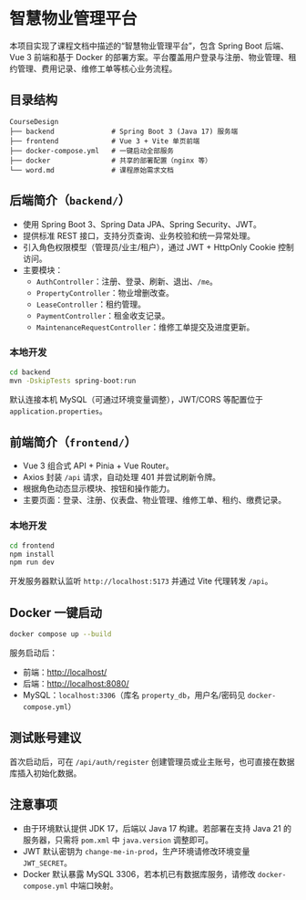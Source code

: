 
# 智慧物业管理平台

本项目实现了课程文档中描述的“智慧物业管理平台”，包含 Spring Boot 后端、Vue 3 前端和基于 Docker 的部署方案。平台覆盖用户登录与注册、物业管理、租约管理、费用记录、维修工单等核心业务流程。

## 目录结构

```
CourseDesign
├── backend              # Spring Boot 3 (Java 17) 服务端
├── frontend             # Vue 3 + Vite 单页前端
├── docker-compose.yml   # 一键启动全部服务
├── docker               # 共享的部署配置（nginx 等）
└── word.md              # 课程原始需求文档
```

## 后端简介（`backend/`）

- 使用 Spring Boot 3、Spring Data JPA、Spring Security、JWT。
- 提供标准 REST 接口，支持分页查询、业务校验和统一异常处理。
- 引入角色权限模型（管理员/业主/租户），通过 JWT + HttpOnly Cookie 控制访问。
- 主要模块：
  - `AuthController`：注册、登录、刷新、退出、`/me`。
  - `PropertyController`：物业增删改查。
  - `LeaseController`：租约管理。
  - `PaymentController`：租金收支记录。
  - `MaintenanceRequestController`：维修工单提交及进度更新。

### 本地开发

```bash
cd backend
mvn -DskipTests spring-boot:run
```

默认连接本机 MySQL（可通过环境变量调整），JWT/CORS 等配置位于 `application.properties`。

## 前端简介（`frontend/`）

- Vue 3 组合式 API + Pinia + Vue Router。
- Axios 封装 `/api` 请求，自动处理 401 并尝试刷新令牌。
- 根据角色动态显示模块、按钮和操作能力。
- 主要页面：登录、注册、仪表盘、物业管理、维修工单、租约、缴费记录。

### 本地开发

```bash
cd frontend
npm install
npm run dev
```

开发服务器默认监听 `http://localhost:5173` 并通过 Vite 代理转发 `/api`。

## Docker 一键启动

```bash
docker compose up --build
```

服务启动后：

- 前端：<http://localhost/>
- 后端：<http://localhost:8080/>
- MySQL：`localhost:3306`（库名 `property_db`，用户名/密码见 `docker-compose.yml`）

## 测试账号建议

首次启动后，可在 `/api/auth/register` 创建管理员或业主账号，也可直接在数据库插入初始化数据。

## 注意事项

- 由于环境默认提供 JDK 17，后端以 Java 17 构建。若部署在支持 Java 21 的服务器，只需将 `pom.xml` 中 `java.version` 调整即可。
- JWT 默认密钥为 `change-me-in-prod`，生产环境请修改环境变量 `JWT_SECRET`。
- Docker 默认暴露 MySQL 3306，若本机已有数据库服务，请修改 `docker-compose.yml` 中端口映射。
